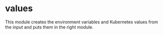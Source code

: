 # values

This module creates the environment variables and Kubernetes values from the input and puts them in the right module.